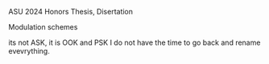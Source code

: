 ASU 2024 Honors Thesis, Disertation

Modulation schemes

its not ASK, it is OOK and PSK
I do not have the time to go back and rename evevrything.
